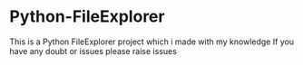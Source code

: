 # Python-FileExplorer
This is a Python FileExplorer project which i made with my knowledge 
If you have any doubt or issues please raise issues 
